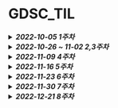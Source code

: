 # GDSC_TIL

<details><summary><strong><em>2022-10-05 1주차</em></strong></summary>
<h2><strong>나만의 자바 프로그램(클래스) 만들기 과제</strong></h2>

<pre><code>
- 클래스
- 캡슐화
- 접근제어자
- 상속
- Overriding
- Overloading
</code></pre>

- <h3><em><u>피드백</u></em></h3>

> 1.  현재 Alcohol 클래스가 일반 클래스라서 객체 생성이 가능한 상태인데,
>     price를 가지고 있지 않은 Alcohol 객체는 사용처를 찾기 힘들 것 같아서
>     Alcohol 클래스를 추상클래스로 정의하는 건 어떨까 싶습니다.
>
> 2.  Chamisul 클래스 대신, Soju 클래스를 선언하고 필드에 Chamisul이라는 이름을 넣는 건 어떨까 싶습니다.
>     판매하는 주류가 늘어났을 때 처음처럼.java, 청하.java 처럼 클래스가 과도하게 늘어날 수 있어 보입니다!

 </details>

<details><summary><strong><em>2022-10-26 ~ 11-02 2,3주차</em></strong></summary>
<h2><strong>주석으로 해당 코드에 대해 설명하기</strong></h2>

<pre><code>
1. More about JAVA
2. EOF
3. 예외 처리
4. 스레드
5. 어노테이션 
6. 제네릭 /2022-10-26
7. 컬렉션
8. 람다
9. 옵셔널
10. 스트림
</code></pre>

- <h3><em><u>피드백</u></em></h3>

 </details>

<details><summary><strong><em>2022-11-09 4주차</em></strong></summary>

<br>

> [과제 git 주소 ](https://github.com/LEEHYUNBOK/GDSC-Server-Assignment-03)

<h2><strong>학생, 과목, 수강 테이블 생성 후 join해서 출력하기</strong></h2>

- 구성

  - <B>Student 테이블</B>

    - 학번 : ID(int 타입) => primary key
    - 이름 : Name(varchar(30) 타입)
    - 생일 : birthday(date 타입)
      <br/>

  - <B>Subject 테이블</B>

    - 과목 코드 : ID(varchar(30) 타입) => primary key
    - 과목 명 : SubName(varchar(30) 타입)
    - 학과 명 : DepartmentName(varchar(30) 타입)
      <br/>

  - <B>Registration 테이블</B>
    - 학번 : StuID(int 타입)
      => primary key, Student 테이블의 외래키
    - 과목 코드 : SubID(varchar(30) 타입)
      => primary key, Subject 테이블의 외래키
    - 신청 날짜 : ApplicationDate(TIMESTAMP 타입)
      => Defalt를 현재 시간으로 지정
      (insert 사용 시 간단하게 날짜 입력을 할 수 있도록 지정)
      <br/>

- 관계
  - 한 학생이 여러 개의 과목을 수강할 수 있고 한 과목에 여러 학생이 수강될 수 있으므로 N:M관계
- 출력

  - Registration 테이블에서 Student 테이블, Subject 테이블을 Join하여 출력

- <h3><em><u>피드백</u></em></h3>

  > CASCADE 제약조건 좋네요
  > 👍👍👍
  > LG👍

</details>

<details><summary><strong><em>2022-11-16  5주차</em></strong></summary>
<h2><strong> 자기만의 웹사이트 만들기 </strong></h2>

> [실습 git 주소 ](https://github.com/LEEHYUNBOK/GDSC-BACK-SpringIntroduction-start)

> [과제 git 주소 ](https://github.com/GDSC-SKHU/GDSC-Server-Assignment-04)

- ### Description

  - 수업을 관리하고 확인할 수 있도록 만들어진 사이트입니다.
    어떠한 수업이 있는지 표 형식으로 확인 가능, 회원가입 및 로그인 구현,
    로그인 시 수업 삭제 기능, 수업 추가 기능을 구현하였습니다.

  - get "/" 요청 시 사전에 만들어 주었던 수업들(Subject 클래스) 값들과 유저(Member 클래스) 값을 추가해 주었습니다.
  - 회원가입 버튼을 누르게 된다면 수업 추가와 같은 방식으로 /signup으로 이동하면서 get "signup"이 요청됩니다. id와 비밀번호는 모두 모두 2글자~8글자 사이로 입력 해야하고 조건에 맞지 않다면 오류메시지가 출력됩니다. 조건이 맞으며 회원가입 버튼을 누른다면 post "/signup" 요청이 되면서 홈으로 redirect하게 되고 회원가입한 정보로 로그인한다면 성공적으로 작동하는 것을 확인할 수 있습니다.
  - 아이디 비밀번호를 입력하고 "로그인하기" 버튼을 누르게 되면 post "signin"이 요청됩니다. 여기서 로그인 여부를 판단합니다. 로그인 실패 시 "로그인 오류" 에러 메세지 출력합니다.
    (MemberService.java의 validate함수에서 유저가 없다면 오류 메세지 출력하도록 수정)
    ~~(Valid 어노테이션 사용하면 더 편할 것 같음=>문제는 사용법을 잘 모르겠음... 연습 필요...)~~
  - 로그인 완료 시 세션에 저장합니다. 그리고 수업 표 옆에 삭제 버튼이 생겨납니다.
  - 수업 표 위 input태그에 원하는 수업을 입력한다면 검색이 가능합니다.
  - 검색 태그 옆 추가 버튼을 누르게 된다면 url이 /subAdd으로 이동하면서 get "/subAdd" 요청이 됩니다. 과목 코드, 과목 이름, 전공명은 모두 2글자~8글자 사이로 입력 해야하고 조건에 맞지 않다면 오류메시지가 출력됩니다. 조건이 맞는다면 추가 버튼을 누릅니다. post "/subAdd" 요청이 되면서 홈으로 redirect하게 되고 수업 표에 추가되는 것을 확인할 수 있습니다.

- ### Question

  - 로그인 실패 시 valid어노테이션을 사용하려고 했지만 계속 실패하였습니다.
    결국 MemberService.java의 validate함수에서 정보 일치 여부를 판별한 후 컨트롤러에 보내도록 만들었습니다. 조금 더 어노테이션에 대해 알아보도록 하겠습니다.

- <h3><em><u>피드백</u></em></h3>

> ```javascript
> function getvalue() {
>   var query = document.getElementById('query').value
>   return '/?' + query
> }
> ```
>
> ```javascript
> function getvalue() {
>   var queryValue = document.getElementById('query').value
>   var queryName = document.getElementById('query').getAttribute('name')
>   return '/?' + queryName + '=' + queryValue
> }
> ```
>
> 폼태그 없이 조회버튼을 구현하려면 저렇게 쿼리스트링의 name, value값을 직접 가져와야 동작하네요!

> 저번에 잘못 말씀드렸던거같은데
> 메모리 저장소를 List가 아니라 Map으로 구현하여도 수정 가능해요!
> put, replace, remove 같은 메소드도 사용 가능하고 심지어 Map.get(key) 로 Subject 객체를 가져와서 setter만 써줘도 값이 변경됩니다!
> (Map에 등록된 참조값을 가져와서 변경했기 때문)
>
> ---
>
> 그리고 로그인 실패처리는 보통 **DB를 조회하는 과정**이 있어서
> 검증 라이브러리(@Valid)에서 제공하는 기능으로는 구현이 힘들 거에요
> (당연하게도, 검증 라이브러리 개발자가 성공회대 GDSC 회원이 어떤 DB에 어떤 데이터를 넣어놓을지 모르는 상태로 라이브러리를 개발했기 때문)
> 그래서 @Valid 어노테이션의 경우 요청값을 제한하는 정도로만 사용하고,
> 로그인처럼 **시스템 내부적인 검증**은 작성하신 코드처럼 예외상황에 대해 따로
> 에러 메시지를 반환하는 식으로 하는 것으로 알고 있습니다.

  </details>

<details><summary><strong><em>2022-11-23 6주차</em></strong></summary>
<h2><strong> JPA Practice </strong></h2>

> [과제 git 주소](https://github.com/LEEHYUNBOK/GDSC-Server-Assignment-05.git)

- ### Description

  - **Controller** _@RequestMapping("/api")_
    - **Team**
      - POST "/teams"
        -> **TeamService** save -> /api/teams/{id} URI 생성
      - GET "/teams"
        -> **TeamService** findAll
      - Get "/teams/{id}"
        -> **TeamService** findById({id})
      - PATCH "/teams/{id}"
        -> **TeamService** updateById({id})
      - DELETE "/teams/{id}"
        -> **TeamService** deleteById({id})
    - **Member**
      - POST "/teams/{id}/members"
        -> **MemberService** saveByTeamId({id}) -> // /api/members/{id} URI 생성
      - GET "/teams/{id}/members"
        -> **MemberService** findAllByTeamId({id})
      - Get "Members"
        -> **MemberService** findAll
      - GET "/members/{id}"
        -> **MemberService** findById({id})
      - PATCH "/members/{id}"
        -> **MemberService** updateById({id})
      - DELETE "/members/{id}"
        -> **MemberService** deleteById({id})

- ### Reference

  - [RequestBody 어노테이션](https://2ham-s.tistory.com/294)
  - [@Controller와 @RestController 차이](https://mangkyu.tistory.com/49)
  - [[JPA] 양방향 연관관계](https://ict-nroo.tistory.com/122)
  - [JPA의 공통 인터페이스, JpaRepository 의 기능과 구조](https://wonit.tistory.com/469)
  - [Transactional 어노테이션](https://goddaehee.tistory.com/167)

- <h3><em><u>피드백</u></em></h3>

  - <h3><em><u>피드백</u></em></h3>

  ```
        // /api/teams/id URI 생성
        // 실수로 api뒤에 teams 안넣었는데 정상적으로 되서 왠지 모르겠음...ㅎㄷㄷㄷㄷ
        return ResponseEntity.created(URI.create("/api/"+response.getId()))
                .body(response);
    ```
  > created(URI...) 부분은 부가정보일 뿐이라  
  > /api/saranghaeyo로 입력해도 동작하기는 합니다.
  >  [#5](https://github.com/GDSC-SKHU/GDSC-Server-Assignment-05/pull/5#discussion_r1034283052)
  > 위 링크의 댓글 참고하세요!


  </details>

<details><summary><strong><em>2022-11-30 7주차</em></strong></summary>
<h2><strong> JPA Paging </strong></h2>

> [과제 git 주소](https://github.com/LEEHYUNBOK/GDSC-Server-Assignment-06.git)

- ## Description

  - 각 데이터를 request를 통해 받은 뒤 pageable 생성 후 response한 request 형식
  - pageable에 defualt를 만들어 사용하는 default 형식
  - pageable을 RequestParam을 통해 받고 response한 pagealbe 형식

- ## Reference

- [Pageable을 이용한 Pagination을 처리하는 다양한 방법](https://tecoble.techcourse.co.kr/post/2021-08-15-pageable/)

- <h3><em><u>피드백</u></em></h3>

  > 좋아요
  > .

    </details>



<details><summary><strong><em>2022-12-21 8주차</em></strong></summary>
<h2><strong> Spring Security </strong></h2>

> [과제 git 주소](https://github.com/LEEHYUNBOK/GDSC-Server-Assignment-07.git)


- ## 처리과정

![security](https://github.com/LEEHYUNBOK/GDSC-Server-Assignment-07/raw/main/%EC%9D%B4%ED%98%84%EB%B3%B5/security.png)

> 1. Http Request로 로그인 인증을 받는다.
> 2. AuthemticationFilter에서 토큰(UsernamePasswordAuthenticationToken) 발급
> 3. AuthenticationManager에서 토큰을 ProviderManager 객체에 저장한다.
> 4. 실제 인증할 AuthenticationProvider에 위에서 받은 토큰을 다시 전달한다.
> 5. DB에서 가져올 user 정보를 UserDetailsService에 전달한다.
> 6. 실제 정보를 UserDetails에 저장 후 UserDetailsService에 전달한다.
> 7. AuthenticationProvider에서 전달받은 UserDetails와 Request로 받은 정보 비교한다.
> 8. 인증 완료 시 유저 정보를 사용자 정보를 담은 Authentication 객체를 반환한다.
> 9. Authentication 객체를 AuthemticationFilter에 전달한다.
> 10. Authenticaton 객체를 SecurityContext에 저장한다.


- ## 구조

  - ### AuthenticationFilter
    - (Spring Filter 와 유사한 역할) 인증 및 권한 부여 과정을 선제적으로 거친 후 요청을 넘기는 역할

  - ### UsernamePasswordAuthenticationToken
    - Token 중에서 Principal-Credential 패턴을 반영한 객체이며 가장 기본적인 Authentication 구현체

  - ### AuthenticationManager
    - 유저의 요청을 AuthenticationFilter에서 Authentication 객체로 변환한 후 전달하고 AuthenticationProvider가 실제 인증을 한 이후에 인증이 완료되면 Authentication객체를 반환해 주는 다리 역할

  - ### AuthenticationProvider
    - 실제로 인증 검증을 하는 역할, 인증 전의 Authentication객체를 받아서 인증이 완료된 객체를 반환하는 역할

  - ### UserdetailsService / UserDetails
    - 데이터베이스에서 유저 정보를 불러와서 UserDetails 객체를 만들어 돌려주는 역할

  - ### SecurityContext
    - SecurityContext 에 Authentication 객체를 저장
    - 인증이 필요한 순간에 꺼내서 권한을 확인하고 인가를 할지 말지를 결정


-  ## Reference
  - [Spring Security의 구조(Architecture) 및 처리 과정 알아보기](https://dev-coco.tistory.com/174)
  - [스프링 부트 Spring Security를 활용한 인증 및 권한부여](https://www.bottlehs.com/springboot/%EC%8A%A4%ED%94%84%EB%A7%81-%EB%B6%80%ED%8A%B8-spring-security%EB%A5%BC-%ED%99%9C%EC%9A%A9%ED%95%9C-%EC%9D%B8%EC%A6%9D-%EB%B0%8F-%EA%B6%8C%ED%95%9C%EB%B6%80%EC%97%AC/)
  - [[JAVA/SPRING] Spring Security 구조 및 역할](https://velog.io/@park9910/Spring-Security-%EA%B5%AC%EC%A1%B0-%EB%B0%8F-%EC%97%AD%ED%95%A0)
  - [[SpringBoot] Spring Security란?](https://mangkyu.tistory.com/76)

- <h3><em><u>피드백</u></em></h3>

  > .
  > .

    </details>



<!--

<details><summary><strong><em>test ?주차</em></strong></summary>
<h2><strong> **** 제목 **** </strong></h2>

- <h3><em><u>피드백</u></em></h3>

  > .
  > .

    </details>

-->
